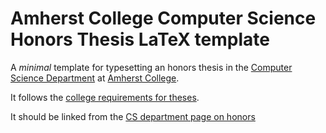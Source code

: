 # Amherst College Computer Science Honors Thesis LaTeX template

A *minimal* template for typesetting an honors thesis in the [Computer Science
Department](https://cs.amherst.edu) at [Amherst
College](https://www.amherst.edu).

It follows the [college requirements for
theses](https://www.amherst.edu/academiclife/registrar/for-students/thesis_guide).

It should be linked from the [CS department page on
honors](https://www.amherst.edu/academiclife/departments/computer_science/major/honors)
